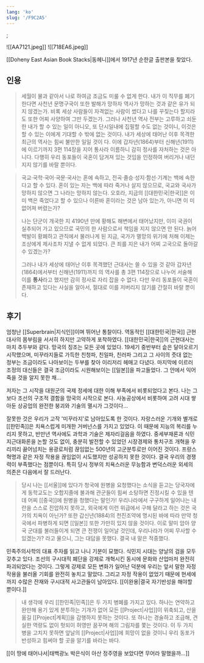 ```yaml
---
lang: 'ko'
slug: '/F9C2A5'
---
```


;

<Horizontal>

![[AA7121.jpeg]]
![[718EA6.jpeg]]

</Horizontal>

[[Doheny East Asian Book Stacks|동헤니]]에서 1917년 순한글 출판본을 찾았다.

## 인용

> 세월이 물과 같아서 나로 하여금 조금도 미룰 수 없게 한다. 내가 이 직무를 폐기한다면 사천년 문명구국이 또한 발해가 망하자 역사가 망하는 것과 같은 유가 되지 않겠는가. 비록 세상 사람들이 자격없는 사람이 썼다고 나를 꾸짖는다 할지라도 또한 어찌 사양하여 그만 두겠는가. 그러나 사천년 역사 전부는 고루하고 쇠둔한 내가 할 수 있는 일이 아니오, 또 단시일내에 집필할 수도 없는 것이니, 이것은 할 수 있는 이에게 기대할 수 밖에 없는 것이다. 내가 세상에 태어난 이후 목격한 최근의 역사는 힘씨 불만한 일일 것이 다. 이에 갑자년(1864)부터 신해년(1911)에 이르기까지 3편 114장을 지어 통사라 이름하니 감히 정사를 자처하는 것은 아니다. 다행히 우리 동포들이 국혼이 담겨져 있는 것임을 인정하여 버리거나 내던지지 않기를 바랄 뿐이다.

> 국교·국학·국어·국문·국사는 혼에 속하고, 전곡·졸승·성지·함선·기계는 백에 속한다고 할 수 있다. 혼이 있는 자는 백에 따라 죽거나 살지 않으므로, 국교와 국사가 망하지 않으면 그 나라는 망하지 않는다. 오호라, 지금의 [[대한민국|한국]]은 이미 백은 죽었다고 할 수 있으나 이른바 혼이라는 것은 남아 있는가, 아니면 이 미 없어져 버렸는가?
>
> 나는 단군이 개국한 지 4190년 만에 황해도 해변에서 태어났지만, 이미 국권이 실추되어 가고 있으므로 국민의 한 사람으로서 책임을 지지 않으면 안 된다. 늙어 백발이 황폐하고 관직에서 물러나게 된 지금, 국가가 멸망의 위기에 처해 이제는 조상에게 제사조차 지낼 수 없게 되었다. 큰 죄를 지은 내가 어찌 고국으로 돌아갈 수 있겠는가?
>
> 그러나 내가 세상에 태어난 이후 목격했던 근대사는 쓸 수 있을 것 같아 갑자년(1864)에서부터 신해년(1911)까지 의 역사를 총 3편 114장으로 나누어 서술해 이를 **통사**라고 했지만 감히 정사로 자리 잡을 수 없다. 다만 우리 동포들이 국혼이 존재하고 있다는 사실을 알아서, 절대로 이를 저버리지 않기를 간절히 바랄 뿐이다.

## 후기

엄청난 [[Superbrain|지식인]]이며 뛰어난 통찰이다. 역동적인 [[대한민국|한국]] 근현대사의 몸부림을 서서히 하지만 고약하게 포착하였다. [[대한민국|한국]]의 근현대사는 마치 추두부와 같다. 망국의 징조는 모든 곳에 있었다. 19세기 중반부터 솥은 달아오르기 시작했으며, 미꾸라지들로 가득한 친청파, 친일파, 친러파 그리고 그 사이의 줏대 없는 정부는 조금이라도 나아보이는 두부를 찾아 이리저리 헤매고 다녔다. 마지막에 이르러 조정의 대신들은 결국 조금이라도 시원해보이는 [[일본]]을 파고들었다. 그 안에서 익어죽을 것을 알지 못한 채...

저자는 그 시작을 대원군의 국제 정세에 대한 이해 부족에서 비롯되었다고 본다. 나는 그보다 조선의 구조적 결함을 망국의 시작으로 본다. 사농공상에서 비롯하여 고려 시대 쌓아둔 상공업의 완전한 붕괴와 기술의 멸시가 그것이다...

잘못한 것은 우리가 고작 '미꾸라지'로 남아있도록 한 것이다. 자랑스러운 기개와 별개로 [[한민족]]은 치욕스럽게 미개한 거버넌스를 가지고 있었다. 이 때문에 지능의 복리를 누리지 못하고, 반만년 역사에도 과학과 기술은 제자리걸음을 하였다. 중세부재론과 식민지근대화론을 논할 것도 없이, 충분히 발전할 수 있었던 시장경제와 통치구조 개혁을 우리끼리 끓어넘치는 용광로처럼 끊임없는 500년의 고군분투로만 이어진 것이다. 프랑스 혁명과 같은 자정 작용을 끊임없이 시도했지만 성공하지 못한 것이다. 결국 우리의 경쟁력이 부족했다는 점뿐이다. 특히 당시 정부의 치욕스러운 무능함과 변덕스러운 외세의 의존은 다음에서 잘 드러난다.

> 당시 나는 [[서울]]에 있다가 청국에 원병을 요청했다는 소식을 듣고는 당국자에게 동학교도는 오합지졸에 불과해 관군들이 힘써 소탕하면 진정시킬 수 있을 텐데 어찌 [[중국]]에 원병을 청했다는 말인가! 우리나라에서 구구하게 일어나는 내란을 스스로 진압하지 못하고, 외국에게 이런 위급에서 구해 달라고 하는 것은 국가의 치욕이 아닌가? 또한 갑신년(1884)의 천진조약에 명시된 바에 따라 만약 청국에서 파병하게 되면 [[일본]] 또한 가만히 있지 않을 것이다. 이로 말미 암아 양국 군대를 불러들이게 되면 큰 전쟁이 일어날 것인데, 우리나라가 어찌 무사할 수 있겠는가? 라고 물으니, 그는 대답을 못했다. 결국 내 말은 적중했다.

민족주의사학의 대표 주자를 읽고 나니 기분이 묘했다. 식민지 시대는 양날의 검을 모두 갖추고 있다. 조선의 구시대적 폐단을 강제로 개혁시킨 동시에 문화와 산업마저 완전히 파괴되었다는 것이다. 그렇게 강제로 모든 변화가 일어난 덕분에 우리는 앞서 말한 자정 작용을 불러올 기회를 완전히 놓치고 말았다. 그리고 자정 작용이 없었기 때문에 현세에까지 수많은 잔재와 구시대적 사고관들이 남아있다. [[이완용|결국 자기반성을 해야할 뿐이다.]]

> 내 생각에 우리 [[한민족|민족]]은 두 가지 병폐를 가지고 있다. 하나는 연약하고 완만해 용기 있게 분투하는 기개가 없어 모든 [[Project|사업]]이 위축되고, 산을 옮길 [[Project|계획]]을 감행하지 못하는 것이다. 또 하나는 경술하고 조급해, 견실한 역량도 없이 헛되이 허영만 꿈꾸며 해의 그림자를 쫓는 것이다. 이 두 가지 병을 고치지 못하면 앞날의 [[Project|사업]]에 희망이 없을 것이니 우리 동포가 반성하고 힘써야 할 곳을 알기를 바라는 바다.

[[이 땅에 태어나서|태백광노 박은식이 아산 정주영을 보았다면 무어라 말했을까...]]
